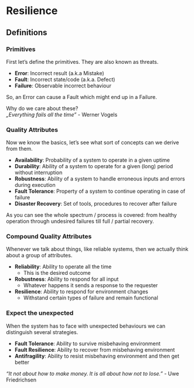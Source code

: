 # Resilience
## Definitions
### Primitives
First let’s define the primitives. They are also known as threats.  
-	**Error**: Incorrect result (a.k.a Mistake)  
-	**Fault**: Incorrect state/code (a.k.a. Defect)  
-	**Failure**: Observable incorrect behaviour  

So, an Error can cause a Fault which might end up in a Failure.

Why do we care about these?  
 *„Everything fails all the time”* - Werner Vogels

### Quality Attributes
Now we know the basics, let’s see what sort of concepts can we derive from them.   
-	**Availability**: Probability of a system to operate in a given uptime  
-	**Durability**: Ability of a system to operate for a given (long) period without interruption  
-	**Robustness**: Ability of a system to handle erroneous inputs and errors during execution  
-	**Fault Tolerance**: Property of a system to continue operating in case of failure  
-	**Disaster Recovery**: Set of tools, procedures to recover after failure  

As you can see the whole spectrum / process is covered: from healthy operation through undesired failures till full / partial recovery.

### Compound Quality Attributes
Whenever we talk about things, like reliable systems, then we actually think about a group of attributes.  
- 	**Reliability**: Ability to operate all the time  
    -	This is the desired outcome  
-	**Robustness**: Ability to respond for all input  
    - 	Whatever happens it sends a response to the requester  
-	**Resilience**: Ability to respond for environment changes  
    -	Withstand certain types of failure and remain functional 
### Expect the unexpected  
When the system has to face with unexpected behaviours we can distinguish several strategies.  
- 	**Fault Tolerance**: Ability to survive misbehaving environment  
-	**Fault Resilience**: Ability to recover from misbehaving   environment
-	**Antifragility**: Ability to resist misbehaving environment and then get better    

*“It not about how to make money.
It is all about how not to lose.”* - Uwe Friedrichsen

